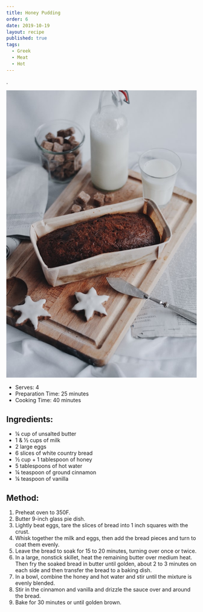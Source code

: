 ```yaml
---
title: Honey Pudding
order: 6
date: 2019-10-19
layout: recipe
published: true
tags:
  - Greek
  - Meat
  - Hot
---
```

.



![](../uploads/caroline-hernandez-xlka0cjabus-unsplash.jpg "Photo by Caroline Hernandez on Unsplash")

* Serves: 4
* Preparation Time: 25 minutes
* Cooking Time: 40 minutes

## Ingredients:

* ¼ cup of unsalted butter
* 1 & ½ cups of milk
* 2 large eggs
* 6 slices of white country bread
* ½ cup + 1 tablespoon of honey
* 5 tablespoons of hot water
* ¼ teaspoon of ground cinnamon
* ¼ teaspoon of vanilla

## Method:

1. Preheat oven to 350F.
2. Butter 9-inch glass pie dish.
3. Lightly beat eggs, tare the slices of bread into 1 inch squares with the crust.
4. Whisk together the milk and eggs, then add the bread pieces and turn to coat them evenly. 
5. Leave the bread to soak for 15 to 20 minutes, turning over once or twice.
6. In a large, nonstick skillet, heat the remaining butter over medium heat. Then fry the soaked bread in butter until golden, about 2 to 3 minutes on each side and then transfer the bread to a baking dish.
7. In a bowl, combine the honey and hot water and stir until the mixture is evenly blended. 
8. Stir in the cinnamon and vanilla and drizzle the sauce over and around the bread.
9. Bake for 30 minutes or until golden brown.